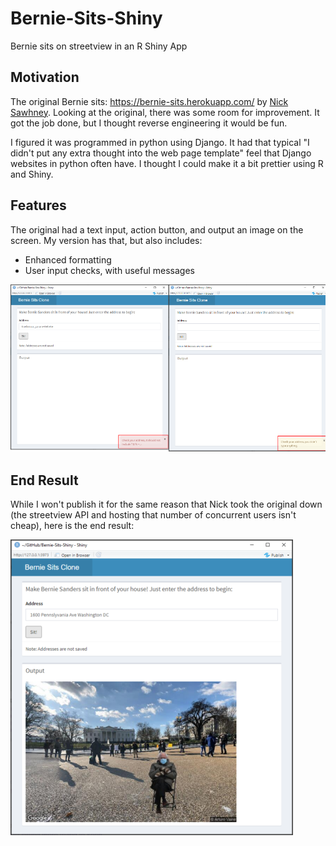 # Bernie-Sits-Shiny
Bernie sits on streetview in an R Shiny App

## Motivation
The original Bernie sits: https://bernie-sits.herokuapp.com/ by [Nick Sawhney](https://twitter.com/nick_sawhney). Looking at the original, there was some room for improvement. It got the job done, but I thought reverse engineering it would be fun.

I figured it was programmed in python using Django. It had that typical "I didn't put any extra thought into the web page template" feel that Django websites in python often have. I thought I could make it a bit prettier using R and Shiny.

## Features
The original had a text input, action button, and output an image on the screen. My version has that, but also includes:
- Enhanced formatting
- User input checks, with useful messages

![Check for blank input](/shiny_notifications.png)

## End Result
While I won't publish it for the same reason that Nick took the original down (the streetview API and hosting that number of concurrent users isn't cheap), here is the end result:

![Final Output Image](/shiny_white_house.png)
